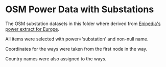

# OSM Power Data with Substations

The OSM substation datasets in this folder where derived from
[Enipedia's power extract for
Europe](http://enipedia.tudelft.nl/OpenStreetMap/).

All items were selected with power='substation' and non-null name.

Coordinates for the ways were taken from the first node in the way.

Country names were also assigned to the ways.